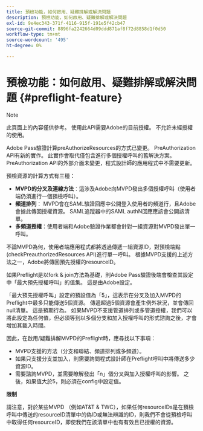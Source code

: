 ```yaml
---
title: 預檢功能，如何啟用、疑難排解或解決問題
description: 預檢功能，如何啟用、疑難排解或解決問題
exl-id: 9e4ec343-371f-4116-915f-191e5f42cb47
source-git-commit: 8896fa2242664d09ddd871af8f72d8858d1f0d50
workflow-type: tm+mt
source-wordcount: '495'
ht-degree: 0%

---
```


# 預檢功能：如何啟用、疑難排解或解決問題 {#preflight-feature}

>[!NOTE]
>
>此頁面上的內容僅供參考。 使用此API需要Adobe的目前授權。 不允許未經授權的使用。

Adobe Pass驗證計算preAuthorizeResources的方式已變更。 PreAuthorization API有新的實作。 此實作會取代僅包含進行多個授權呼叫的舊解決方案。
PreAuthorization API的外部介面未變更，程式設計師的應用程式中不需要更新。

預檢資源的計算方式有三種：

* **MVPD的分叉及連線方法**：這涉及Adobe向MVPD發出多個授權呼叫（使用者端仍須進行一個預檢呼叫）。
* **頻道排列**： MVPD會在SAML驗證回應中公開登入使用者的頻道行，且Adobe會據此傳回授權資源。 SAML追蹤器中的SAML authN回應應該會公開該清單。
* **多頻道授權**：使用者端和Adobe驗證作業都會針對一組資源對MVPD發出單一呼叫。

不論MVPD為何，使用者端應用程式都將透過傳遞一組資源ID，對預檢端點(checkPreauthorizedResources API)進行單一呼叫。 根據MVPD支援的上述方法之一，Adobe將傳回預先授權的resourceID。

如果Preflight是以fork &amp; join方法為基礎，則Adobe Pass驗證後端會檢查其設定中「最大預先授權呼叫」的值集。 這是由Adobe設定。

「最大預先授權呼叫」設定的預設值為「5」，這表示在分叉及加入MVPD的Preflight中最多只能傳送5個資源。 傳遞超過5個資源會產生例外狀況，並會傳回null清單。 這是預期行為。 如果MVPD不支援管道排列或多管道授權，我們可以將此設定為任何值，但必須等到以多個分支和加入授權呼叫的形式諮詢之後，才會增加其載入時間。

因此，在啟用/疑難排解MVPD的Preflight時，應尋找以下事項：

* MVPD支援的方法（分支和聯結、頻道排列或多頻道）。
* 如果只支援分支並加入，則需要詢問程式設計師在Preflight呼叫中將傳送多少資源ID。
* 需要諮詢MVPD，並需要瞭解發出「n」個分叉與加入授權呼叫的影響。 之後，如果值大於5，則必須在config中設定值。

**限制**

請注意，對於某些MVPD （例如AT&amp;T &amp; TWC），如果任何resourceIDs是在預檢呼叫中傳送的resourceID清單中的偽ID或無法辨識的ID，則我們不會從預檢呼叫中取得任何resourceID，即使我們在該清單中也有有效且已授權的資源。
